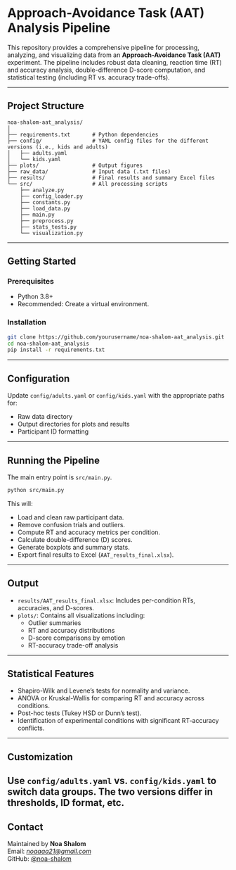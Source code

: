 # Approach-Avoidance Task (AAT) Analysis Pipeline

This repository provides a comprehensive pipeline for processing, analyzing, and visualizing data from an **Approach-Avoidance Task (AAT)** experiment. The pipeline includes robust data cleaning, reaction time (RT) and accuracy analysis, double-difference D-score computation, and statistical testing (including RT vs. accuracy trade-offs).

---

## Project Structure

```
noa-shalom-aat_analysis/
│
├── requirements.txt       # Python dependencies
├── config/                # YAML config files for the different versions (i.e., kids and adults)
│   ├── adults.yaml
│   └── kids.yaml
├── plots/                 # Output figures
├── raw_data/              # Input data (.txt files)
├── results/               # Final results and summary Excel files
└── src/                   # All processing scripts
    ├── analyze.py
    ├── config_loader.py
    ├── constants.py
    ├── load_data.py
    ├── main.py
    ├── preprocess.py
    ├── stats_tests.py
    └── visualization.py
```

---

## Getting Started

### Prerequisites

- Python 3.8+
- Recommended: Create a virtual environment.

### Installation

```bash
git clone https://github.com/yourusername/noa-shalom-aat_analysis.git
cd noa-shalom-aat_analysis
pip install -r requirements.txt
```

---

## Configuration

Update `config/adults.yaml` or `config/kids.yaml` with the appropriate paths for:

- Raw data directory
- Output directories for plots and results
- Participant ID formatting

---

## Running the Pipeline

The main entry point is `src/main.py`.

```bash
python src/main.py
```

This will:
- Load and clean raw participant data.
- Remove confusion trials and outliers.
- Compute RT and accuracy metrics per condition.
- Calculate double-difference (D) scores.
- Generate boxplots and summary stats.
- Export final results to Excel (`AAT_results_final.xlsx`).

---

## Output

- `results/AAT_results_final.xlsx`: Includes per-condition RTs, accuracies, and D-scores.
- `plots/`: Contains all visualizations including:
  - Outlier summaries
  - RT and accuracy distributions
  - D-score comparisons by emotion
  - RT-accuracy trade-off analysis

---

## Statistical Features

- Shapiro-Wilk and Levene’s tests for normality and variance.
- ANOVA or Kruskal-Wallis for comparing RT and accuracy across conditions.
- Post-hoc tests (Tukey HSD or Dunn’s test).
- Identification of experimental conditions with significant RT-accuracy conflicts.

---

## Customization

Use `config/adults.yaml` vs. `config/kids.yaml` to switch data groups.
The two versions differ in thresholds, ID format, etc.
---

## Contact

Maintained by **Noa Shalom**  
Email: *noaaaa21@gmail.com*  
GitHub: [@noa-shalom](https://github.com/noa-shalom)
